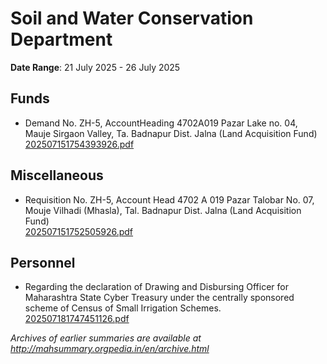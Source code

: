 # Soil and Water Conservation Department

**Date Range**: 21 July 2025 - 26 July 2025


## Funds
- Demand No. ZH-5, AccountHeading 4702A019 Pazar Lake no. 04, Mauje Sirgaon Valley, Ta. Badnapur Dist. Jalna (Land Acquisition Fund)\
  [202507151754393926.pdf](https://gr.maharashtra.gov.in/Site/Upload/Government%20Resolutions/English/202507151754393926.pdf)

## Miscellaneous
- Requisition No. ZH-5, Account Head 4702 A 019 Pazar Talobar No. 07, Mouje Vilhadi (Mhasla), Tal. Badnapur Dist. Jalna (Land Acquisition Fund)\
  [202507151752505926.pdf](https://gr.maharashtra.gov.in/Site/Upload/Government%20Resolutions/English/202507151752505926.pdf)

## Personnel
- Regarding the declaration of Drawing and Disbursing Officer for Maharashtra State Cyber Treasury under the centrally sponsored scheme of Census of Small Irrigation Schemes.\
  [202507181747451126.pdf](https://gr.maharashtra.gov.in/Site/Upload/Government%20Resolutions/English/202507181747451126.pdf)


*Archives of earlier summaries are available at http://mahsummary.orgpedia.in/en/archive.html*